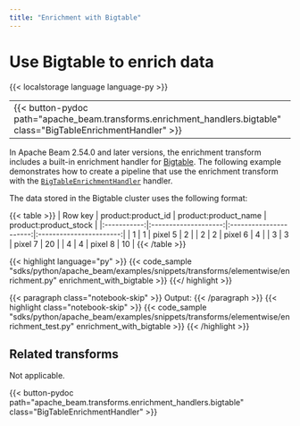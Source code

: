 ```yaml
---
title: "Enrichment with Bigtable"
---
```

<!--
Licensed under the Apache License, Version 2.0 (the "License");
you may not use this file except in compliance with the License.
You may obtain a copy of the License at

http://www.apache.org/licenses/LICENSE-2.0

Unless required by applicable law or agreed to in writing, software
distributed under the License is distributed on an "AS IS" BASIS,
WITHOUT WARRANTIES OR CONDITIONS OF ANY KIND, either express or implied.
See the License for the specific language governing permissions and
limitations under the License.
-->

# Use Bigtable to enrich data

{{< localstorage language language-py >}}

<table>
  <tr>
    <td>
      <a>
      {{< button-pydoc path="apache_beam.transforms.enrichment_handlers.bigtable" class="BigTableEnrichmentHandler" >}}
      </a>
   </td>
  </tr>
</table>

In Apache Beam 2.54.0 and later versions, the enrichment transform includes a built-in enrichment handler for [Bigtable](https://cloud.google.com/bigtable/docs/overview).
The following example demonstrates how to create a pipeline that use the enrichment transform with the [`BigTableEnrichmentHandler`](https://beam.apache.org/releases/pydoc/current/apache_beam.transforms.enrichment_handlers.bigtable.html#apache_beam.transforms.enrichment_handlers.bigtable.BigTableEnrichmentHandler) handler.

The data stored in the Bigtable cluster uses the following format:

{{< table >}}
|  Row key    |  product:product_id  |  product:product_name  |  product:product_stock  |
|:-----------:|:--------------------:|:----------------------:|:-----------------------:|
|     1       |          1           |        pixel 5         |            2            |
|     2       |          2           |        pixel 6         |            4            |
|     3       |          3           |        pixel 7         |           20            |
|     4       |          4           |        pixel 8         |           10            |
{{< /table >}}


{{< highlight language="py" >}}
{{< code_sample "sdks/python/apache_beam/examples/snippets/transforms/elementwise/enrichment.py" enrichment_with_bigtable >}}
{{</ highlight >}}

{{< paragraph class="notebook-skip" >}}
Output:
{{< /paragraph >}}
{{< highlight class="notebook-skip" >}}
{{< code_sample "sdks/python/apache_beam/examples/snippets/transforms/elementwise/enrichment_test.py" enrichment_with_bigtable >}}
{{< /highlight >}}

## Related transforms

Not applicable.

{{< button-pydoc path="apache_beam.transforms.enrichment_handlers.bigtable" class="BigTableEnrichmentHandler" >}}